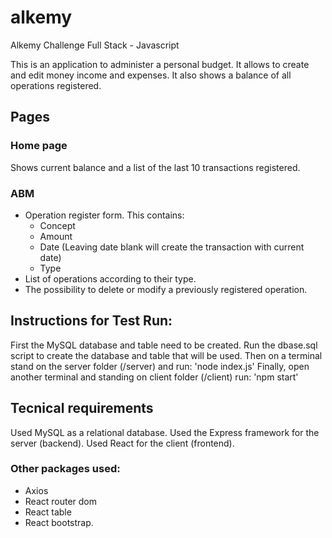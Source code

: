# alkemy

Alkemy Challenge Full Stack - Javascript

This is an application to administer a personal budget. It allows to create and edit money income and expenses. It also shows a balance of all operations registered.

## Pages

### Home page

Shows current balance and a list of the last 10 transactions registered.

### ABM

- Operation register form. This contains:
  - Concept
  - Amount 
  - Date (Leaving date blank will create the transaction with current date)
  - Type
- List of operations according to their type.
- The possibility to delete or modify a previously registered operation.

## Instructions for Test Run:
 
First the MySQL database and table need to be created. Run the dbase.sql script to create the database and table that will be used.
Then on a terminal stand on the server folder (/server) and run: 'node index.js'
Finally, open another terminal and standing on client folder (/client) run: 'npm start'

## Tecnical requirements

Used MySQL as a relational database.
Used the Express framework for the server (backend).
Used React for the client (frontend).

### Other packages used:

- Axios
- React router dom
- React table
- React bootstrap.
